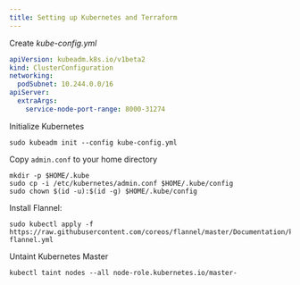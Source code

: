 ```yaml
---
title: Setting up Kubernetes and Terraform
---
```


Create *kube-config.yml*

```yaml
apiVersion: kubeadm.k8s.io/v1beta2
kind: ClusterConfiguration
networking:
  podSubnet: 10.244.0.0/16
apiServer:
  extraArgs:
    service-node-port-range: 8000-31274
```

Initialize Kubernetes

```
sudo kubeadm init --config kube-config.yml
```

Copy `admin.conf` to your home directory

```
mkdir -p $HOME/.kube
sudo cp -i /etc/kubernetes/admin.conf $HOME/.kube/config
sudo chown $(id -u):$(id -g) $HOME/.kube/config
```

Install Flannel:

```
sudo kubectl apply -f https://raw.githubusercontent.com/coreos/flannel/master/Documentation/kube-flannel.yml
```

Untaint Kubernetes Master
```
kubectl taint nodes --all node-role.kubernetes.io/master-
```